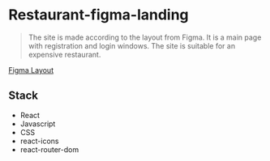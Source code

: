 # Restaurant-figma-landing

> The site is made according to the layout from Figma. It is a main page with registration and login windows. The site is suitable for an expensive restaurant.

[Figma Layout](https://www.figma.com/file/81UEfWLDewtoCqhCU6Pr1C/Gericht-%7C-Best-Free-WordPress-theme-for-Restaurant-(Community)?node-id=8-2&t=B8TwYOFW6rjyqpX4-0 "figma")

## Stack
- React
- Javascript
- CSS
- react-icons
- react-router-dom
